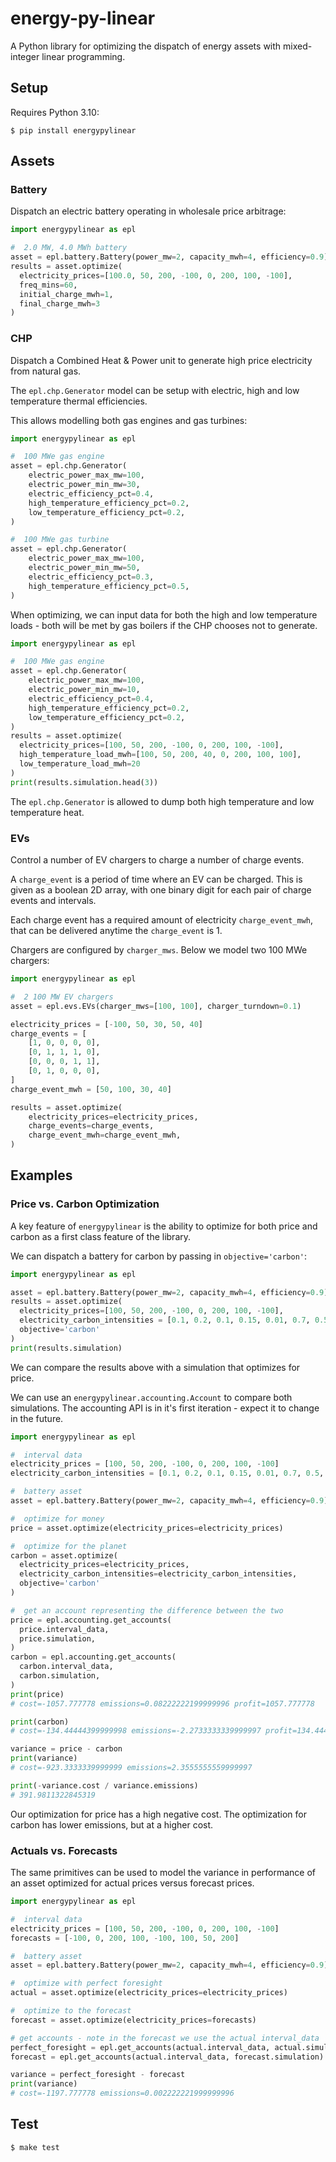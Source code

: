 # energy-py-linear

A Python library for optimizing the dispatch of energy assets with mixed-integer linear programming.

## Setup

Requires Python 3.10:

```shell
$ pip install energypylinear
```

## Assets

### Battery

Dispatch an electric battery operating in wholesale price arbitrage:

```python
import energypylinear as epl

#  2.0 MW, 4.0 MWh battery
asset = epl.battery.Battery(power_mw=2, capacity_mwh=4, efficiency=0.9)
results = asset.optimize(
  electricity_prices=[100.0, 50, 200, -100, 0, 200, 100, -100],
  freq_mins=60,
  initial_charge_mwh=1,
  final_charge_mwh=3
)
```

### CHP

Dispatch a Combined Heat & Power unit to generate high price electricity from natural gas.

The `epl.chp.Generator` model can be setup with electric, high and low temperature thermal efficiencies. 

This allows modelling both gas engines and gas turbines:

```python
import energypylinear as epl

#  100 MWe gas engine
asset = epl.chp.Generator(
    electric_power_max_mw=100,
    electric_power_min_mw=30,
    electric_efficiency_pct=0.4,
    high_temperature_efficiency_pct=0.2,
    low_temperature_efficiency_pct=0.2,
)

#  100 MWe gas turbine
asset = epl.chp.Generator(
    electric_power_max_mw=100,
    electric_power_min_mw=50,
    electric_efficiency_pct=0.3,
    high_temperature_efficiency_pct=0.5,
)
```

When optimizing, we can input data for both the high and low temperature loads - both will be met by gas boilers if the CHP chooses not to generate.


```python
import energypylinear as epl

#  100 MWe gas engine
asset = epl.chp.Generator(
    electric_power_max_mw=100,
    electric_power_min_mw=10,
    electric_efficiency_pct=0.4,
    high_temperature_efficiency_pct=0.2,
    low_temperature_efficiency_pct=0.2,
)
results = asset.optimize(
  electricity_prices=[100, 50, 200, -100, 0, 200, 100, -100],
  high_temperature_load_mwh=[100, 50, 200, 40, 0, 200, 100, 100],
  low_temperature_load_mwh=20
)
print(results.simulation.head(3))
```

The `epl.chp.Generator` is allowed to dump both high temperature and low temperature heat.

### EVs

Control a number of EV chargers to charge a number of charge events.  

A `charge_event` is a period of time where an EV can be charged.  This is given as a boolean 2D array, with one binary digit for each pair of charge events and intervals.

Each charge event has a required amount of electricity `charge_event_mwh`, that can be delivered anytime the `charge_event` is 1.

Chargers are configured by `charger_mws`.  Below we model two 100 MWe chargers:

```python
import energypylinear as epl

#  2 100 MW EV chargers
asset = epl.evs.EVs(charger_mws=[100, 100], charger_turndown=0.1)

electricity_prices = [-100, 50, 30, 50, 40]
charge_events = [
    [1, 0, 0, 0, 0],
    [0, 1, 1, 1, 0],
    [0, 0, 0, 1, 1],
    [0, 1, 0, 0, 0],
]
charge_event_mwh = [50, 100, 30, 40]

results = asset.optimize(
    electricity_prices=electricity_prices,
    charge_events=charge_events,
    charge_event_mwh=charge_event_mwh,
)
```

## Examples

### Price vs. Carbon Optimization

A key feature of `energypylinear` is the ability to optimize for both price and carbon as a first class feature of the library.

We can dispatch a battery for carbon by passing in `objective='carbon'`:

```python
import energypylinear as epl

asset = epl.battery.Battery(power_mw=2, capacity_mwh=4, efficiency=0.9)
results = asset.optimize(
  electricity_prices=[100, 50, 200, -100, 0, 200, 100, -100],
  electricity_carbon_intensities = [0.1, 0.2, 0.1, 0.15, 0.01, 0.7, 0.5, 0.01],
  objective='carbon'
)
print(results.simulation)
```

We can compare the results above with a simulation that optimizes for price.

We can use an `energypylinear.accounting.Account` to compare both simulations.  The accounting API is in it's first iteration - expect it to change in the future.

```python
import energypylinear as epl

#  interval data
electricity_prices = [100, 50, 200, -100, 0, 200, 100, -100]
electricity_carbon_intensities = [0.1, 0.2, 0.1, 0.15, 0.01, 0.7, 0.5, 0.01]

#  battery asset
asset = epl.battery.Battery(power_mw=2, capacity_mwh=4, efficiency=0.9)

#  optimize for money
price = asset.optimize(electricity_prices=electricity_prices)

#  optimize for the planet
carbon = asset.optimize(
  electricity_prices=electricity_prices,
  electricity_carbon_intensities=electricity_carbon_intensities,
  objective='carbon'
)

#  get an account representing the difference between the two
price = epl.accounting.get_accounts(
  price.interval_data,
  price.simulation,
)
carbon = epl.accounting.get_accounts(
  carbon.interval_data,
  carbon.simulation,
)
print(price)
# cost=-1057.777778 emissions=0.08222222199999996 profit=1057.777778

print(carbon)
# cost=-134.44444399999998 emissions=-2.2733333339999997 profit=134.44444399999998

variance = price - carbon
print(variance)
# cost=-923.3333339999999 emissions=2.3555555559999997

print(-variance.cost / variance.emissions)
# 391.9811322845319
```

Our optimization for price has a high negative cost.  The optimization for carbon has lower emissions, but at a higher cost.

### Actuals vs. Forecasts

The same primitives can be used to model the variance in performance of an asset optimized for actual prices versus forecast prices.

```python
import energypylinear as epl

#  interval data
electricity_prices = [100, 50, 200, -100, 0, 200, 100, -100]
forecasts = [-100, 0, 200, 100, -100, 100, 50, 200]

#  battery asset
asset = epl.battery.Battery(power_mw=2, capacity_mwh=4, efficiency=0.9)

#  optimize with perfect foresight
actual = asset.optimize(electricity_prices=electricity_prices)

#  optimize to the forecast
forecast = asset.optimize(electricity_prices=forecasts)

# get accounts - note in the forecast we use the actual interval_data
perfect_foresight = epl.get_accounts(actual.interval_data, actual.simulation)
forecast = epl.get_accounts(actual.interval_data, forecast.simulation)

variance = perfect_foresight - forecast
print(variance)
# cost=-1197.777778 emissions=0.002222221999999996
```


## Test

```shell
$ make test
```
